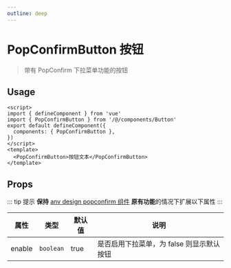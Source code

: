 ```yaml
---
outline: deep
---
```


# PopConfirmButton 按钮

> 带有 PopConfirm 下拉菜单功能的按钮

## Usage

```vue
<script>
import { defineComponent } from 'vue'
import { PopConfirmButton } from '/@/components/Button'
export default defineComponent({
  components: { PopConfirmButton },
})
</script>
<template>
  <PopConfirmButton>按钮文本</PopConfirmButton>
</template>
```

## Props

::: tip 提示
**保持** [anv design popconfirm 组件](https://2x.antdv.com/components/popconfirm-cn/) **原有功能**的情况下扩展以下属性
:::

| 属性     | 类型        | 默认值  | 说明                       |
|--------|-----------|------|--------------------------|
| enable | `boolean` | true | 是否启用下拉菜单，为 false 则显示默认按钮 |

